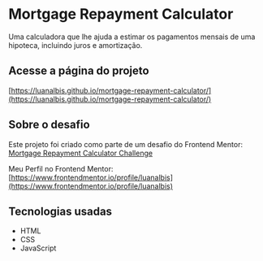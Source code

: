 # Mortgage Repayment Calculator

Uma calculadora que lhe ajuda a estimar os pagamentos mensais de uma hipoteca, incluindo juros e amortização.

## Acesse a página do projeto  
[https://luanalbis.github.io/mortgage-repayment-calculator/](https://luanalbis.github.io/mortgage-repayment-calculator/)

## Sobre o desafio

Este projeto foi criado como parte de um desafio do Frontend Mentor:  
[Mortgage Repayment Calculator Challenge](https://www.frontendmentor.io/challenges/mortgage-repayment-calculator-Galx1LXK73)

Meu Perfil no Frontend Mentor:  
[https://www.frontendmentor.io/profile/luanalbis](https://www.frontendmentor.io/profile/luanalbis)

## Tecnologias usadas

- HTML  
- CSS  
- JavaScript
